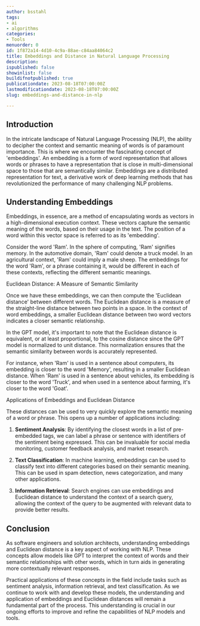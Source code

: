 ```yaml
---
author: bsstahl
tags:
- ai
- algorithms
categories:
- Tools
menuorder: 0
id: 1f872a14-4d10-4c9a-88ae-c84aa84064c2
title: Embeddings and Distance in Natural Language Processing
description: 
ispublished: false
showinlist: false
buildifnotpublished: true
publicationdate: 2023-08-18T07:00:00Z
lastmodificationdate: 2023-08-18T07:00:00Z
slug: embeddings-and-distance-in-nlp

---
```


## Introduction

In the intricate landscape of Natural Language Processing (NLP), the ability to decipher the context and semantic meaning of words is of paramount importance. This is where we encounter the fascinating concept of 'embeddings'. An embedding is a form of word representation that allows words or phrases to have a representation that is close in multi-dimensional space to those that are semantically similar. Embeddings are a distributed representation for text, a derivative work of deep learning methods that has revolutionized the performance of many challenging NLP problems.

## Understanding Embeddings

Embeddings, in essence, are a method of encapsulating words as vectors in a high-dimensional execution context. These vectors capture the semantic meaning of the words, based on their usage in the text. The position of a word within this vector space is referred to as its 'embedding'.

Consider the word 'Ram'. In the sphere of computing, 'Ram' signifies memory. In the automotive domain, 'Ram' could denote a truck model. In an agricultural context, 'Ram' could imply a male sheep. The embeddings for the word 'Ram', or a phrase containing it, would be different in each of these contexts, reflecting the different semantic meanings.

Euclidean Distance: A Measure of Semantic Similarity

Once we have these embeddings, we can then compute the 'Euclidean distance' between different words. The Euclidean distance is a measure of the straight-line distance between two points in a space. In the context of word embeddings, a smaller Euclidean distance between two word vectors indicates a closer semantic relationship.

In the GPT model, it's important to note that the Euclidean distance is equivalent, or at least proportional, to the cosine distance since the GPT model is normalized to unit distance. This normalization ensures that the semantic similarity between words is accurately represented.

For instance, when 'Ram' is used in a sentence about computers, its embedding is closer to the word 'Memory', resulting in a smaller Euclidean distance. When 'Ram' is used in a sentence about vehicles, its embedding is closer to the word 'Truck', and when used in a sentence about farming, it's closer to the word 'Goat'.

Applications of Embeddings and Euclidean Distance

These distances can be used to very quickly explore the semantic meaning of a word or phrase. This opens up a number of applications including:

1. **Sentiment Analysis**: By identifying the closest words in a list of pre-embedded tags, we can label a phrase or sentence with identifiers of the sentiment being expressed. This can be invaluable for social media monitoring, customer feedback analysis, and market research.

2. **Text Classification**: In machine learning, embeddings can be used to classify text into different categories based on their semantic meaning. This can be used in spam detection, news categorization, and many other applications.

3. **Information Retrieval**: Search engines can use embeddings and Euclidean distance to understand the context of a search query, allowing the context of the query to be augmented with relevant data to provide better results.

## Conclusion

As software engineers and solution architects, understanding embeddings and Euclidean distance is a key aspect of working with NLP. These concepts allow models like GPT to interpret the context of words and their semantic relationships with other words, which in turn aids in generating more contextually relevant responses.

Practical applications of these concepts in the field include tasks such as sentiment analysis, information retrieval, and text classification. As we continue to work with and develop these models, the understanding and application of embeddings and Euclidean distances will remain a fundamental part of the process. This understanding is crucial in our ongoing efforts to improve and refine the capabilities of NLP models and tools.
